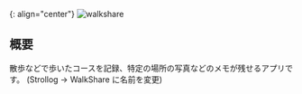 {: align="center"}
![walkshare](https://socialify.git.ci/tri-star/walkshare/image?font=Inter&issues=1&name=1&owner=1&pattern=Diagonal%20Stripes&theme=Light)

## 概要
散歩などで歩いたコースを記録、特定の場所の写真などのメモが残せるアプリです。
(Strollog -> WalkShare に名前を変更)
